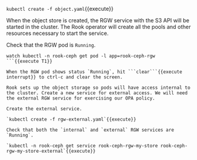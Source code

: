 `kubectl create -f object.yaml`{{execute}}

When the object store is created, the RGW service with the S3 API will be started in the cluster. The Rook operator will create all the pools and other resources necessary to start the service.

Check that the RGW pod is `Running`.
```
watch kubectl -n rook-ceph get pod -l app=rook-ceph-rgw
```{{execute T1}}

When the RGW pod shows status `Running`, hit ```clear```{{execute interrupt}} to ctrl-c and clear the screen.

Rook sets up the object storage so pods will have access internal to the cluster. Create a new service for external access. We will need the external RGW service for exercising our OPA policy.

Create the external service.

`kubectl create -f rgw-external.yaml`{{execute}}

Check that both the `internal` and `external` RGW services are `Running`.

`kubectl -n rook-ceph get service rook-ceph-rgw-my-store rook-ceph-rgw-my-store-external`{{execute}}